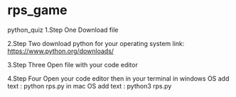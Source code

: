# rps_game

python_quiz
1.Step One Download file

2.Step Two download python for your operating system link: https://www.python.org/downloads/

3.Step Three Open file with your code editor

4.Step Four Open your code editor then in your terminal in windows OS add text : python rps.py in mac OS add text : python3 rps.py
